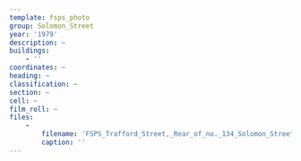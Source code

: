 ```yaml
---
template: fsps_photo
group: Solomon_Street
year: '1979'
description: ~
buildings:
    - ''
coordinates: ~
heading: ~
classification: ~
section: ~
cell: ~
film_roll: ~
files:
    -
        filename: 'FSPS_Trafford_Street,_Rear_of_no._134_Solomon_Street,_18-4-C_1979.png'
        caption: ''
---
```

